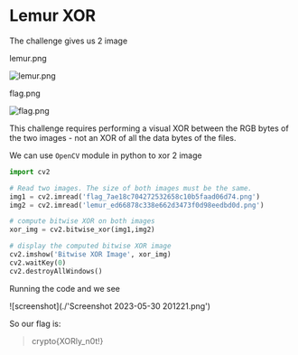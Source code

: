 # Lemur XOR
The challenge gives us 2 image 

lemur.png

![lemur.png]('https://cryptohack.org/static/challenges/lemur_ed66878c338e662d3473f0d98eedbd0d.png')

flag.png

![flag.png]('https://cryptohack.org/static/challenges/flag_7ae18c704272532658c10b5faad06d74.png')


This challenge requires performing a visual XOR between the RGB bytes of the two images - not an XOR of all the data bytes of the files.

We can use `OpenCV` module in python to xor 2 image

```py
import cv2

# Read two images. The size of both images must be the same.
img1 = cv2.imread('flag_7ae18c704272532658c10b5faad06d74.png')
img2 = cv2.imread('lemur_ed66878c338e662d3473f0d98eedbd0d.png')

# compute bitwise XOR on both images
xor_img = cv2.bitwise_xor(img1,img2)

# display the computed bitwise XOR image
cv2.imshow('Bitwise XOR Image', xor_img)
cv2.waitKey(0)
cv2.destroyAllWindows()
```

Running the code and we see

![screenshot](./'Screenshot 2023-05-30 201221.png')

So our flag is:

>crypto{XORly_n0t!}


